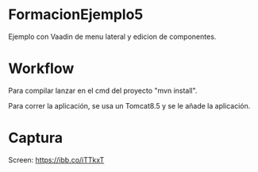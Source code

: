 FormacionEjemplo5
==============
Ejemplo con Vaadin de menu lateral y edicion de componentes.

Workflow
========
Para compilar lanzar en el cmd del proyecto "mvn install".

Para correr la aplicación, se usa un Tomcat8.5 y se le añade la aplicación.

Captura
=======
Screen: https://ibb.co/iTTkxT
